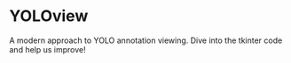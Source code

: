 # YOLOview
A modern approach to YOLO annotation viewing. Dive into the tkinter code and help us improve!
